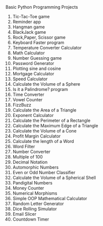Basic Python Programming Projects

1. Tic-Tac-Toe game
2. Reminder app
3. Hangman game
4. BlackJack game
5. Rock,Paper, Scissor game
6. Keyboard Faster program
7. Temperature Converter Calculator
8. Math Calculator 
9. Number Guessing game
10. Password Generator
11. Plotting sine and cosine
12. Mortgage Calculator
13. Speed Calculator 
14. Calculate the Volume of a Sphere
15. Is it a Palindrome? program
16. Time Converter
17. Vowel Counter
18. FizzBuzz
19. Calculate the Area of a Triangle
20. Exponent Calculator
21. Calculate the Perimeter of a Rectangle
22. Calculate the Maximum Edge of a Triangle
23. Calculate the Volume of a Cone 
24. Profit Margin Calculator 
25. Calculate the length of a Word
26. Word Filter
27. Number Converter
28. Multiple of 100 
29. Decimal Notation
30. Automorphic Numbers 
31. Even or Odd Number Classifier 
32. Calculate the Volume of a Spherical Shell
33. Pandigital Numbers
34. Money Counter
35. Numerical Morphisms
36. Simple OOP Mathematical Calculator
37. Random Letter Generator
38. Dice Rolling Simulator
39. Email Slicer
40. Countdown Timer
